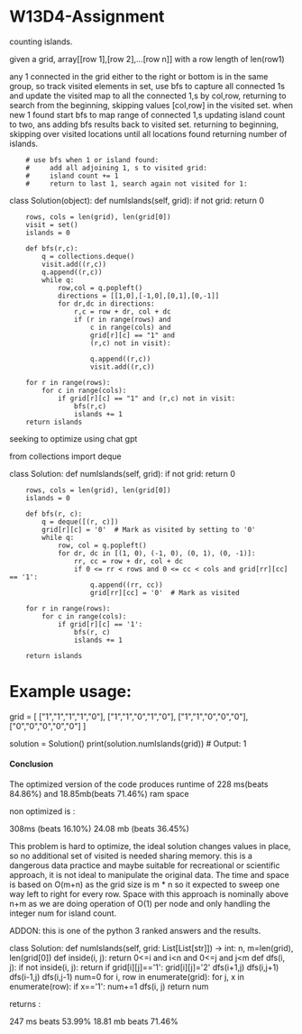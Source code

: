 # W13D4-Assignment


counting islands.

given a grid, array[[row 1],[row 2],...[row n]] with a row length of len(row1)

any 1 connected in the grid either to the right or bottom is in the same group, so track visited elements in set, use bfs to capture all connected 1s and update the visited map to all the connected 1,s by col,row, returning to search from the beginning, skipping values [col,row] in the visited set. when new 1 found start bfs to map range of connected 1,s updating island count to two, ans adding bfs results back to visited set. returning to beginning, skipping over visited locations until all locations found returning number of islands.




        # use bfs when 1 or island found:
        #     add all adjoining 1, s to visited grid:
        #     island count += 1
        #     return to last 1, search again not visited for 1:
class Solution(object):
    def numIslands(self, grid):
        if not grid:
            return 0

        rows, cols = len(grid), len(grid[0])
        visit = set()
        islands = 0

        def bfs(r,c):
            q = collections.deque()
            visit.add((r,c))
            q.append((r,c))
            while q:
                row,col = q.popleft()
                directions = [[1,0],[-1,0],[0,1],[0,-1]]
                for dr,dc in directions:
                    r,c = row + dr, col + dc
                    if (r in range(rows) and
                        c in range(cols) and
                        grid[r][c] == "1" and
                        (r,c) not in visit):

                        q.append((r,c))
                        visit.add((r,c))

        for r in range(rows):
            for c in range(cols):
                if grid[r][c] == "1" and (r,c) not in visit:
                    bfs(r,c)
                    islands += 1
        return islands



seeking to optimize using chat gpt


from collections import deque

class Solution:
    def numIslands(self, grid):
        if not grid:
            return 0

        rows, cols = len(grid), len(grid[0])
        islands = 0

        def bfs(r, c):
            q = deque([(r, c)])
            grid[r][c] = '0'  # Mark as visited by setting to '0'
            while q:
                row, col = q.popleft()
                for dr, dc in [(1, 0), (-1, 0), (0, 1), (0, -1)]:
                    rr, cc = row + dr, col + dc
                    if 0 <= rr < rows and 0 <= cc < cols and grid[rr][cc] == '1':
                        q.append((rr, cc))
                        grid[rr][cc] = '0'  # Mark as visited

        for r in range(rows):
            for c in range(cols):
                if grid[r][c] == '1':
                    bfs(r, c)
                    islands += 1
        
        return islands

# Example usage:
grid = [
    ["1","1","1","1","0"],
    ["1","1","0","1","0"],
    ["1","1","0","0","0"],
    ["0","0","0","0","0"]
]

solution = Solution()
print(solution.numIslands(grid))  # Output: 1

#### Conclusion

The optimized version of the code produces runtime of 228 ms(beats 84.86%) and 18.85mb(beats 71.46%) ram space

non optimized is :

308ms (beats 16.10%)
24.08 mb (beats 36.45%)

This problem is hard to optimize, the ideal solution changes values in place, so no additional set of visited is needed sharing memory. this is a dangerous data practice and maybe suitable for recreational or scientific approach, it is not ideal to manipulate the original data.    The time and space is based on O(m+n) as the grid size is m * n so it expected to sweep one way left to right for every row. Space with this approach is nominally above n+m as we are doing operation of O(1) per node and only handling the integer num for island count.





















ADDON:
this is one of the python 3 ranked answers and the results.

class Solution:
    def numIslands(self, grid: List[List[str]]) -> int:
        n, m=len(grid), len(grid[0])
        def inside(i, j):
            return 0<=i and i<n and 0<=j and j<m
        def dfs(i, j):
            if not inside(i, j): return
            if grid[i][j]=='1':
                grid[i][j]='2'
                dfs(i+1,j)
                dfs(i,j+1)
                dfs(i-1,j)
                dfs(i,j-1)
        num=0
        for i, row in enumerate(grid):
            for j, x in enumerate(row):
                if x=='1':
                    num+=1
                    dfs(i, j)
        return num

        
returns :

247 ms beats 53.99%
18.81 mb beats 71.46%